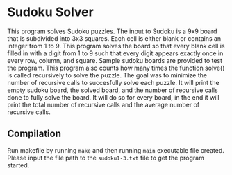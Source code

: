 # Sudoku Solver

This program solves Sudoku puzzles. The input to Sudoku is a 9x9 board that is subdivided
into 3x3 squares. Each cell is either blank or contains an integer from 1 to 9.
This program solves the board so that every blank cell is filled in with a digit from 1 to 9 such
that every digit appears exactly once in every row, column, and square. Sample sudoku boards are
provided to test the program. This program also counts how many times the function solve() is called
recursively to solve the puzzle. The goal was to minimize the number of recursive calls to succesfully 
solve each puzzle. It will print the empty sudoku board, the solved board, and the number of recursive calls done to fully solve the board. It will do so for every board, in the end it will print the total number of recursive calls and the average number of recursive calls.

## Compilation
Run makefile by running ``make`` and then running ``main`` executable file created. Please input the file path to the ``sudoku1-3.txt`` file to get the program started.
